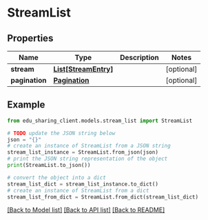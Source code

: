 # StreamList


## Properties

Name | Type | Description | Notes
------------ | ------------- | ------------- | -------------
**stream** | [**List[StreamEntry]**](StreamEntry.md) |  | [optional] 
**pagination** | [**Pagination**](Pagination.md) |  | [optional] 

## Example

```python
from edu_sharing_client.models.stream_list import StreamList

# TODO update the JSON string below
json = "{}"
# create an instance of StreamList from a JSON string
stream_list_instance = StreamList.from_json(json)
# print the JSON string representation of the object
print(StreamList.to_json())

# convert the object into a dict
stream_list_dict = stream_list_instance.to_dict()
# create an instance of StreamList from a dict
stream_list_from_dict = StreamList.from_dict(stream_list_dict)
```
[[Back to Model list]](../README.md#documentation-for-models) [[Back to API list]](../README.md#documentation-for-api-endpoints) [[Back to README]](../README.md)


